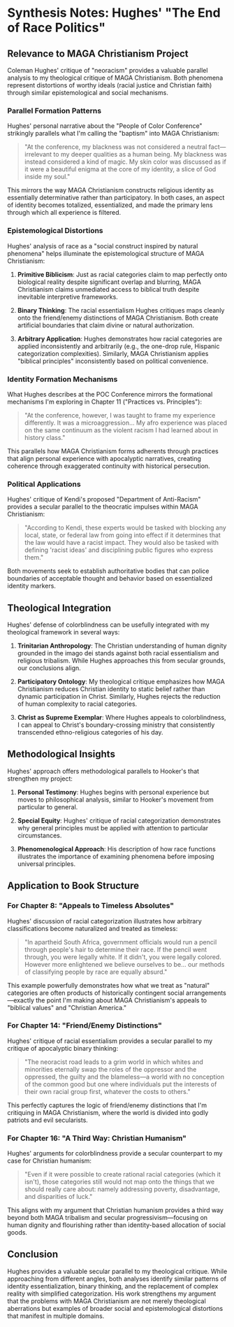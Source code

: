# Synthesis Notes: Hughes' "The End of Race Politics"

## Relevance to MAGA Christianism Project

Coleman Hughes' critique of "neoracism" provides a valuable parallel analysis to my theological critique of MAGA Christianism. Both phenomena represent distortions of worthy ideals (racial justice and Christian faith) through similar epistemological and social mechanisms.

### Parallel Formation Patterns

Hughes' personal narrative about the "People of Color Conference" strikingly parallels what I'm calling the "baptism" into MAGA Christianism:

> "At the conference, my blackness was not considered a neutral fact—irrelevant to my deeper qualities as a human being. My blackness was instead considered a kind of magic. My skin color was discussed as if it were a beautiful enigma at the core of my identity, a slice of God inside my soul."

This mirrors the way MAGA Christianism constructs religious identity as essentially determinative rather than participatory. In both cases, an aspect of identity becomes totalized, essentialized, and made the primary lens through which all experience is filtered.

### Epistemological Distortions

Hughes' analysis of race as a "social construct inspired by natural phenomena" helps illuminate the epistemological structure of MAGA Christianism:

1. **Primitive Biblicism**: Just as racial categories claim to map perfectly onto biological reality despite significant overlap and blurring, MAGA Christianism claims unmediated access to biblical truth despite inevitable interpretive frameworks.

2. **Binary Thinking**: The racial essentialism Hughes critiques maps cleanly onto the friend/enemy distinctions of MAGA Christianism. Both create artificial boundaries that claim divine or natural authorization.

3. **Arbitrary Application**: Hughes demonstrates how racial categories are applied inconsistently and arbitrarily (e.g., the one-drop rule, Hispanic categorization complexities). Similarly, MAGA Christianism applies "biblical principles" inconsistently based on political convenience.

### Identity Formation Mechanisms

What Hughes describes at the POC Conference mirrors the formational mechanisms I'm exploring in Chapter 11 ("Practices vs. Principles"):

> "At the conference, however, I was taught to frame my experience differently. It was a microaggression... My afro experience was placed on the same continuum as the violent racism I had learned about in history class."

This parallels how MAGA Christianism forms adherents through practices that align personal experience with apocalyptic narratives, creating coherence through exaggerated continuity with historical persecution.

### Political Applications

Hughes' critique of Kendi's proposed "Department of Anti-Racism" provides a secular parallel to the theocratic impulses within MAGA Christianism:

> "According to Kendi, these experts would be tasked with blocking any local, state, or federal law from going into effect if it determines that the law would have a racist impact. They would also be tasked with defining 'racist ideas' and disciplining public figures who express them."

Both movements seek to establish authoritative bodies that can police boundaries of acceptable thought and behavior based on essentialized identity markers.

## Theological Integration

Hughes' defense of colorblindness can be usefully integrated with my theological framework in several ways:

1. **Trinitarian Anthropology**: The Christian understanding of human dignity grounded in the imago dei stands against both racial essentialism and religious tribalism. While Hughes approaches this from secular grounds, our conclusions align.

2. **Participatory Ontology**: My theological critique emphasizes how MAGA Christianism reduces Christian identity to static belief rather than dynamic participation in Christ. Similarly, Hughes rejects the reduction of human complexity to racial categories.

3. **Christ as Supreme Exemplar**: Where Hughes appeals to colorblindness, I can appeal to Christ's boundary-crossing ministry that consistently transcended ethno-religious categories of his day.

## Methodological Insights

Hughes' approach offers methodological parallels to Hooker's that strengthen my project:

1. **Personal Testimony**: Hughes begins with personal experience but moves to philosophical analysis, similar to Hooker's movement from particular to general.

2. **Special Equity**: Hughes' critique of racial categorization demonstrates why general principles must be applied with attention to particular circumstances.

3. **Phenomenological Approach**: His description of how race functions illustrates the importance of examining phenomena before imposing universal principles.

## Application to Book Structure

### For Chapter 8: "Appeals to Timeless Absolutes"

Hughes' discussion of racial categorization illustrates how arbitrary classifications become naturalized and treated as timeless:

> "In apartheid South Africa, government officials would run a pencil through people's hair to determine their race. If the pencil went through, you were legally white. If it didn't, you were legally colored. However more enlightened we believe ourselves to be... our methods of classifying people by race are equally absurd."

This example powerfully demonstrates how what we treat as "natural" categories are often products of historically contingent social arrangements—exactly the point I'm making about MAGA Christianism's appeals to "biblical values" and "Christian America."

### For Chapter 14: "Friend/Enemy Distinctions"

Hughes' critique of racial essentialism provides a secular parallel to my critique of apocalyptic binary thinking:

> "The neoracist road leads to a grim world in which whites and minorities eternally swap the roles of the oppressor and the oppressed, the guilty and the blameless—a world with no conception of the common good but one where individuals put the interests of their own racial group first, whatever the costs to others."

This perfectly captures the logic of friend/enemy distinctions that I'm critiquing in MAGA Christianism, where the world is divided into godly patriots and evil secularists.

### For Chapter 16: "A Third Way: Christian Humanism"

Hughes' arguments for colorblindness provide a secular counterpart to my case for Christian humanism:

> "Even if it were possible to create rational racial categories (which it isn't), those categories still would not map onto the things that we should really care about: namely addressing poverty, disadvantage, and disparities of luck."

This aligns with my argument that Christian humanism provides a third way beyond both MAGA tribalism and secular progressivism—focusing on human dignity and flourishing rather than identity-based allocation of social goods.

## Conclusion

Hughes provides a valuable secular parallel to my theological critique. While approaching from different angles, both analyses identify similar patterns of identity essentialization, binary thinking, and the replacement of complex reality with simplified categorization. His work strengthens my argument that the problems with MAGA Christianism are not merely theological aberrations but examples of broader social and epistemological distortions that manifest in multiple domains.
